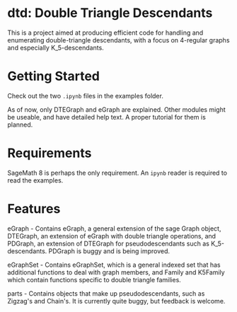 # dtd: Double Triangle Descendants
This is a project aimed at producing efficient code for handling and enumerating double-triangle descendants, with a focus on 4-regular graphs and especially K_5-descendants.

# Getting Started
Check out the two `.ipynb` files in the examples folder.

As of now, only DTEGraph and eGraph are explained. Other modules might be useable, and have detailed help text. A proper tutorial for them is planned.

# Requirements

SageMath 8 is perhaps the only requirement. An `ipynb` reader is required to read the examples.

# Features

eGraph - Contains eGraph, a general extension of the sage Graph object, DTEGraph, an extension of eGraph with double triangle operations, and PDGraph, an extension of DTEGraph for pseudodescendants such as K_5-descendants. PDGraph is buggy and is being improved.

eGraphSet - Contains eGraphSet, which is a general indexed set that has additional functions to deal with graph members, and Family and K5Family which contain functions specific to double triangle families.

parts - Contains objects that make up pseudodescendants, such as Zigzag's and Chain's. It is currently quite buggy, but feedback is welcome.
